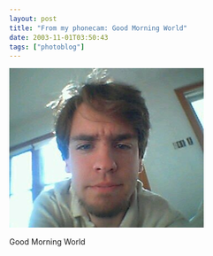 ```yaml
---
layout: post
title: "From my phonecam: Good Morning World"
date: 2003-11-01T03:50:43
tags: ["photoblog"]
---
```


![Good Morning World][1]

Good Morning World

   [1]: /2003/11/01/4475836546_0.jpg



